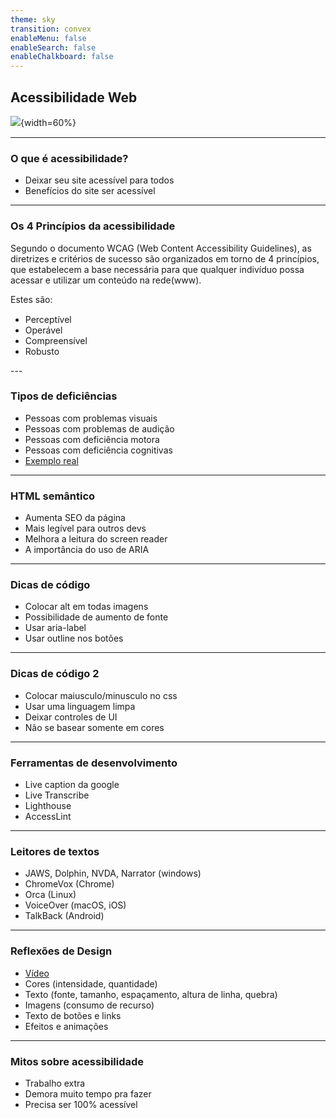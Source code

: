 ```yaml
---
theme: sky
transition: convex
enableMenu: false
enableSearch: false
enableChalkboard: false
---
```


## Acessibilidade Web

![](https://blog.handtalk.me/wp-content/uploads/2018/06/capa-blog-post-acessibilidade-na-web.png){width=60%}

---

### O que é acessibilidade?

- Deixar seu site acessível para todos
- Benefícios do site ser acessível

---

### Os 4 Princípios da acessibilidade
<style> 
  .tela__principios {text-align:left;} 
  p {line-height:18px;} 
  </style>
<div class="tela__principios">
Segundo o documento WCAG (Web Content Accessibility Guidelines), as diretrizes e critérios de sucesso são organizados em torno de 4 princípios, que estabelecem a base necessária para que qualquer indivíduo possa acessar e utilizar um conteúdo na rede(www).

Estes são:

- Perceptível
- Operável
- Compreensível 
- Robusto
</div>
---

### Tipos de deficiências

- Pessoas com problemas visuais
- Pessoas com problemas de audição
- Pessoas com deficiência motora
- Pessoas com deficiência cognitivas
- [Exemplo real](https://learning.edx.org/course/course-v1:W3Cx+WAI0.1x+3T2019/block-v1:W3Cx+WAI0.1x+3T2019+type@sequential+block@6f00d58b3fc34f6f918eac90bb1e165a/block-v1:W3Cx+WAI0.1x+3T2019+type@vertical+block@6d8f7592db9a4de99fb2d6133bf2768c)

---

### HTML semântico

- Aumenta SEO da página
- Mais legível para outros devs
- Melhora a leitura do screen reader
- A importância do uso de ARIA

---

### Dicas de código

- Colocar alt em todas imagens
- Possibilidade de aumento de fonte
- Usar aria-label
- Usar outline nos botões

---

### Dicas de código 2

- Colocar maiusculo/minusculo no css
- Usar uma linguagem limpa
- Deixar controles de UI
- Não se basear somente em cores

---

### Ferramentas de desenvolvimento

- Live caption da google
- Live Transcribe
- Lighthouse
- AccessLint

---

### Leitores de textos

- JAWS, Dolphin, NVDA, Narrator (windows)
- ChromeVox (Chrome)
- Orca (Linux)
- VoiceOver (macOS, iOS)
- TalkBack (Android)

---

### Reflexões de Design

- [Vídeo](http://www.culturepub.fr/videos/edf-diversite/)
- Cores (intensidade, quantidade)
- Texto (fonte, tamanho, espaçamento, altura de linha, quebra)
- Imagens (consumo de recurso)
- Texto de botões e links
- Efeitos e animações

---

### Mitos sobre acessibilidade

- Trabalho extra
- Demora muito tempo pra fazer
- Precisa ser 100% acessível
